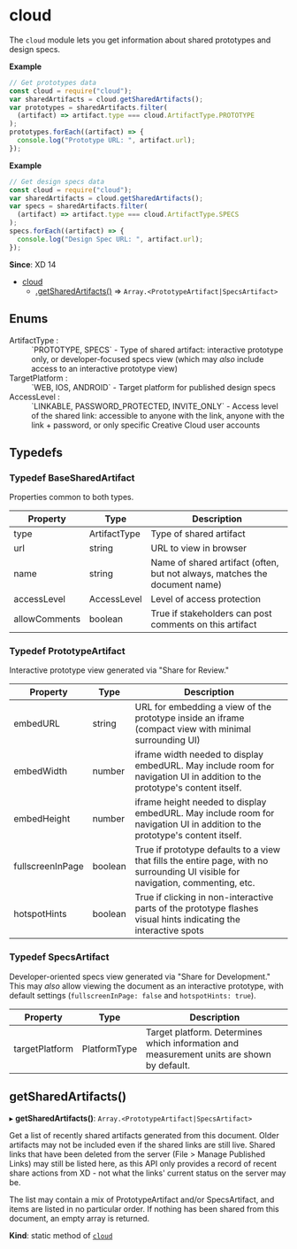 # cloud

The `cloud` module lets you get information about shared prototypes and design specs.

**Example**

```js
// Get prototypes data
const cloud = require("cloud");
var sharedArtifacts = cloud.getSharedArtifacts();
var prototypes = sharedArtifacts.filter(
  (artifact) => artifact.type === cloud.ArtifactType.PROTOTYPE
);
prototypes.forEach((artifact) => {
  console.log("Prototype URL: ", artifact.url);
});
```

**Example**

```js
// Get design specs data
const cloud = require("cloud");
var sharedArtifacts = cloud.getSharedArtifacts();
var specs = sharedArtifacts.filter(
  (artifact) => artifact.type === cloud.ArtifactType.SPECS
);
specs.forEach((artifact) => {
  console.log("Design Spec URL: ", artifact.url);
});
```

**Since**: XD 14

- [cloud](#module_cloud)
  - [.getSharedArtifacts()](#module_cloud-getSharedArtifacts) ⇒ `Array.<PrototypeArtifact|SpecsArtifact>`

## Enums

<dl>
<dt><a name="ArtifactType"></a> ArtifactType : </dt><dd>`PROTOTYPE, SPECS` - Type of shared artifact: interactive prototype only, or developer-focused specs view (which may <i>also</i> include access to an interactive prototype view)</dd>

<dt><a name="TargetPlatform"></a> TargetPlatform : </dt><dd>`WEB, IOS, ANDROID` - Target platform for published design specs</dd>

<dt><a name="AccessLevel"></a> AccessLevel : </dt><dd>`LINKABLE, PASSWORD_PROTECTED, INVITE_ONLY` - Access level of the shared link: accessible to anyone with the link, anyone with the link + password, or only specific
Creative Cloud user accounts</dd>

</dl>

## Typedefs

### Typedef BaseSharedArtifact

Properties common to both types.

| Property      | Type         | Description                                                                |
| ------------- | ------------ | -------------------------------------------------------------------------- |
| type          | ArtifactType | Type of shared artifact                                                    |
| url           | string       | URL to view in browser                                                     |
| name          | string       | Name of shared artifact (often, but not always, matches the document name) |
| accessLevel   | AccessLevel  | Level of access protection                                                 |
| allowComments | boolean      | True if stakeholders can post comments on this artifact                    |

### Typedef PrototypeArtifact

Interactive prototype view generated via "Share for Review."

| Property         | Type    | Description                                                                                                                      |
| ---------------- | ------- | -------------------------------------------------------------------------------------------------------------------------------- |
| embedURL         | string  | URL for embedding a view of the prototype inside an iframe (compact view with minimal surrounding UI)                            |
| embedWidth       | number  | iframe width needed to display embedURL. May include room for navigation UI in addition to the prototype's content itself.       |
| embedHeight      | number  | iframe height needed to display embedURL. May include room for navigation UI in addition to the prototype's content itself.      |
| fullscreenInPage | boolean | True if prototype defaults to a view that fills the entire page, with no surrounding UI visible for navigation, commenting, etc. |
| hotspotHints     | boolean | True if clicking in non-interactive parts of the prototype flashes visual hints indicating the interactive spots                 |

### Typedef SpecsArtifact

Developer-oriented specs view generated via "Share for Development." This may _also_ allow viewing the document as an interactive prototype, with default settings (`fullscreenInPage: false` and `hotspotHints: true`).

| Property       | Type         | Description                                                                               |
| -------------- | ------------ | ----------------------------------------------------------------------------------------- |
| targetPlatform | PlatformType | Target platform. Determines which information and measurement units are shown by default. |

## getSharedArtifacts()

▸ **getSharedArtifacts()**: `Array.<PrototypeArtifact|SpecsArtifact>`

Get a list of recently shared artifacts generated from this document.
Older artifacts may not be included even if the shared links are still live. Shared links that have
been deleted from the server (File > Manage Published Links) may still be listed here, as this API
only provides a record of recent share actions from XD - not what the links' current status on the
server may be.

The list may contain a mix of PrototypeArtifact and/or SpecsArtifact, and items are listed in no
particular order. If nothing has been shared from this document, an empty array is returned.

**Kind**: static method of [`cloud`](#module_cloud)
